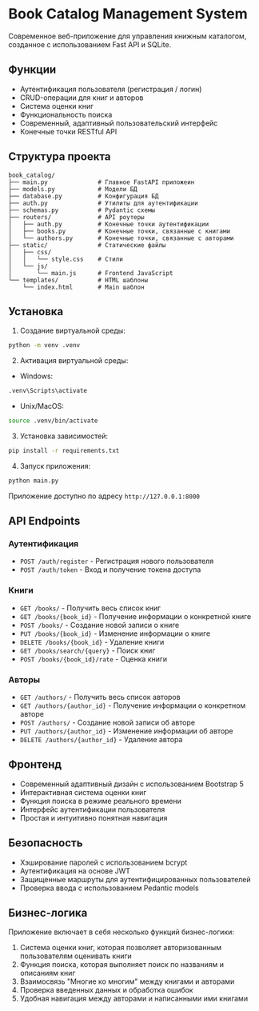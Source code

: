 # Book Catalog Management System

Современное веб-приложение для управления книжным каталогом, созданное с использованием Fast API и SQLite.
## Функции

- Аутентификация пользователя (регистрация / логин)
- CRUD-операции для книг и авторов
- Система оценки книг
- Функциональность поиска
- Современный, адаптивный пользовательский интерфейс
- Конечные точки RESTful API

## Структура проекта

```
book_catalog/
├── main.py              # Главное FastAPI приложеин
├── models.py            # Модели БД
├── database.py          # Конфигурация БД
├── auth.py              # Утилиты для аутентификации
├── schemas.py           # Pydantic схемы
├── routers/             # API роутеры
│   ├── auth.py          # Конечные точки аутентификации
│   ├── books.py         # Конечные точки, связанные с книгами
│   └── authors.py       # Конечные точки, связанные с авторами
├── static/              # Статические файлы
│   ├── css/
│   │   └── style.css    # Стили
│   └── js/
│       └── main.js      # Frontend JavaScript
└── templates/           # HTML шаблоны
    └── index.html       # Main шаблон
```

## Установка

1. Создание виртуальной среды:
```bash
python -m venv .venv
```

2. Активация виртуальной среды:
- Windows:
```bash
.venv\Scripts\activate
```
- Unix/MacOS:
```bash
source .venv/bin/activate
```

3. Установка зависимостей:
```bash
pip install -r requirements.txt
```

4. Запуск приложения:
```bash
python main.py
```

Приложение доступно по адресу `http://127.0.0.1:8000`

## API Endpoints

### Аутентификация
- `POST /auth/register` - Регистрация нового пользователя
- `POST /auth/token` - Вход и получение токена доступа

### Книги
- `GET /books/` - Получить весь список книг
- `GET /books/{book_id}` - Получение информации о конкретной книге
- `POST /books/` - Создание новой записи о книге
- `PUT /books/{book_id}` - Изменение информации о книге
- `DELETE /books/{book_id}` - Удаление книги
- `GET /books/search/{query}` - Поиск книг
- `POST /books/{book_id}/rate` - Оценка книги

### Авторы
- `GET /authors/` - Получить весь список авторов
- `GET /authors/{author_id}` - Получение информации о конкретном авторе
- `POST /authors/` - Создание новой записи об авторе
- `PUT /authors/{author_id}` - Изменение информации об авторе
- `DELETE /authors/{author_id}` - Удаление автора

## Фронтенд

- Современный адаптивный дизайн с использованием Bootstrap 5
- Интерактивная система оценки книг
- Функция поиска в режиме реального времени
- Интерфейс аутентификации пользователя
- Простая и интуитивно понятная навигация

## Безопасность

- Хэширование паролей с использованием bcrypt
- Аутентификация на основе JWT
- Защищенные маршруты для аутентифицированных пользователей
- Проверка ввода с использованием Pedantic models

## Бизнес-логика

Приложение включает в себя несколько функций бизнес-логики:
1. Система оценки книг, которая позволяет авторизованным пользователям оценивать книги
2. Функция поиска, которая выполняет поиск по названиям и описаниям книг
3. Взаимосвязь "Многие ко многим" между книгами и авторами
4. Проверка введенных данных и обработка ошибок
5. Удобная навигация между авторами и написанными ими книгами